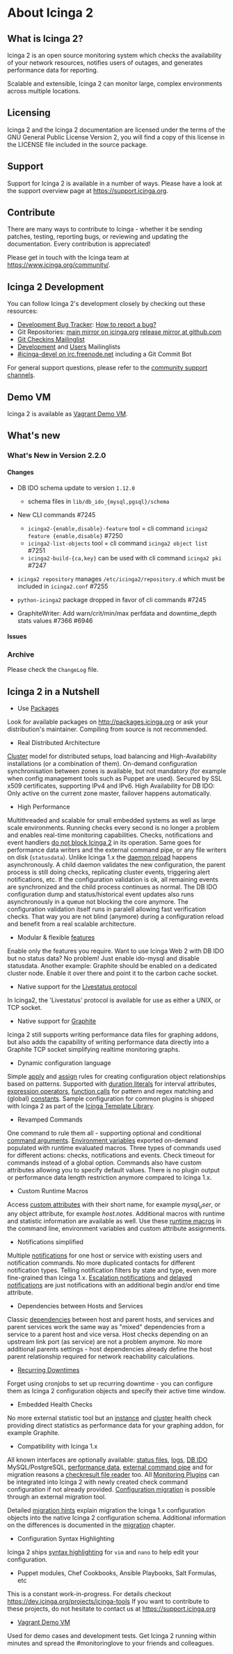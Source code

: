 # <a id="about-icinga2"></a> About Icinga 2

## <a id="what-is-icinga2"></a> What is Icinga 2?

Icinga 2 is an open source monitoring system which checks the availability of your
network resources, notifies users of outages, and generates performance data for reporting.

Scalable and extensible, Icinga 2 can monitor large, complex environments across
multiple locations.

## <a id="licensing"></a> Licensing

Icinga 2 and the Icinga 2 documentation are licensed under the terms of the GNU
General Public License Version 2, you will find a copy of this license in the
LICENSE file included in the source package.

## <a id="support"></a> Support

Support for Icinga 2 is available in a number of ways. Please have a look at
the support overview page at https://support.icinga.org.

## <a id="contribute"></a> Contribute

There are many ways to contribute to Icinga - whether it be sending patches, testing,
reporting bugs, or reviewing and updating the documentation. Every contribution
is appreciated!

Please get in touch with the Icinga team at https://www.icinga.org/community/.

## <a id="development"></a> Icinga 2 Development

You can follow Icinga 2's development closely by checking
out these resources:

* [Development Bug Tracker](https://dev.icinga.org/projects/i2): [How to report a bug?](http://www.icinga.org/faq/how-to-report-a-bug/)
* Git Repositories: [main mirror on icinga.org](https://git.icinga.org/?p=icinga2.git;a=summary) [release mirror at github.com](https://github.com/Icinga/icinga2)
* [Git Checkins Mailinglist](https://lists.icinga.org/mailman/listinfo/icinga-checkins)
* [Development](https://lists.icinga.org/mailman/listinfo/icinga-devel) and [Users](https://lists.icinga.org/mailman/listinfo/icinga-users) Mailinglists
* [#icinga-devel on irc.freenode.net](http://webchat.freenode.net/?channels=icinga-devel) including a Git Commit Bot

For general support questions, please refer to the [community support channels](https://support.icinga.org).

## <a id="demo-vm"></a> Demo VM

Icinga 2 is available as [Vagrant Demo VM](#vagrant).

## <a id="whats-new"></a> What's new

### What's New in Version 2.2.0

#### Changes

* DB IDO schema update to version `1.12.0`
    * schema files in `lib/db_ido_{mysql,pgsql}/schema`
* New CLI commands #7245
    * `icinga2-{enable,disable}-feature` tool = cli command `icinga2 feature {enable,disable}` #7250
    * `icinga2-list-objects` tool = cli command `icinga2 object list` #7251
    * `icinga2-build-{ca,key}` can be used with cli command `icinga2 pki` #7247
* `icinga2 repository` manages `/etc/icinga2/repository.d` which must be included in `icinga2.conf` #7255

* `python-icinga2` package dropped in favor of cli commands #7245
* GraphiteWriter: Add warn/crit/min/max perfdata and downtime_depth stats values #7366 #6946

#### Issues



### Archive

Please check the `ChangeLog` file.

## <a id="icinga2-in-a-nutshell"></a> Icinga 2 in a Nutshell

* Use [Packages](#getting-started)

Look for available packages on http://packages.icinga.org or ask your distribution's maintainer.
Compiling from source is not recommended.

* Real Distributed Architecture

[Cluster](#distributed-monitoring-high-availability) model for distributed setups, load balancing
and High-Availability installations (or a combination of them). On-demand configuration
synchronisation between zones is available, but not mandatory (for example when config management
tools such as Puppet are used). Secured by SSL x509 certificates, supporting IPv4 and IPv6.
High Availability for DB IDO: Only active on the current zone master, failover happens automatically.

* High Performance

Multithreaded and scalable for small embedded systems as well as large scale environments.
Running checks every second is no longer a problem and enables real-time monitoring capabilities.
Checks, notifications and event handlers [do not block Icinga 2](#differences-1x-2-async-event-execution)
in its operation. Same goes for performance data writers and the external command pipe, or any
file writers on disk (`statusdata`).
Unlike Icinga 1.x the [daemon reload](#differences-1x-2-real-reload) happens asynchronously.
A child daemon validates the new configuration, the parent process is still doing checks, replicating cluster events, triggering alert notifications, etc. If the configuration validation is ok, all remaining events are synchronized and the child process continues as normal.
The DB IDO configuration dump and status/historical event updates also runs asynchronously in a queue not blocking the core anymore. The configuration validation itself runs in paralell allowing fast verification checks.
That way you are not blind (anymore) during a configuration reload and benefit from a real scalable architecture.


* Modular & flexible [features](#features)

Enable only the features you require. Want to use Icinga Web 2 with DB IDO but no status data?
No problem! Just enable ido-mysql and disable statusdata. Another example: Graphite should be enabled
on a dedicated cluster node. Enable it over there and point it to the carbon cache socket.

* Native support for the [Livestatus protocol](#setting-up-livestatus)

In Icinga2, the 'Livestatus' protocol is available for use as either a UNIX, or TCP socket.

* Native support for [Graphite](#graphite-carbon-cache-writer)

Icinga 2 still supports writing performance data files for graphing addons, but also adds the
capability of writing performance data directly into a Graphite TCP socket simplifying realtime
monitoring graphs.

* Dynamic configuration language

Simple [apply](#using-apply) and [assign](#group-assign) rules for creating configuration object
relationships based on patterns. Supported with [duration literals](#duration-literals) for interval
attributes, [expression operators](#expression-operators), [function calls](#function-calls) for
pattern and regex matching and (global) [constants](#constants).
Sample configuration for common plugins is shipped with Icinga 2 as part of the [Icinga Template Library](#itl).

* Revamped Commands

One command to rule them all - supporting optional and conditional [command arguments](#command-arguments).
[Environment variables](#command-environment-variables) exported on-demand populated with
runtime evaluated macros.
Three types of commands used for different actions: checks, notifications and events.
Check timeout for commands instead of a global option. Commands also have custom attributes allowing
you to specify default values.
There is no plugin output or performance data length restriction anymore compared to Icinga 1.x.

* Custom Runtime Macros

Access [custom attributes](#custom-attributes) with their short name, for example $mysql_user$,
or any object attribute, for example $host.notes$. Additional macros with runtime and statistic
information are available as well. Use these [runtime macros](#runtime-custom-attributes) in
the command line, environment variables and custom attribute assignments.

* Notifications simplified

Multiple [notifications](#notifications) for one host or service with existing users
and notification commands. No more duplicated contacts for different notification types.
Telling notification filters by state and type, even more fine-grained than Icinga 1.x.
[Escalation notifications](#notification-escalations) and [delayed notifications](#first-notification-delay)
are just notifications with an additional begin and/or end time attribute.

* Dependencies between Hosts and Services

Classic [dependencies](#dependencies) between host and parent hosts, and services and parent services work the
same way as "mixed" dependencies from a service to a parent host and vice versa. Host checks
depending on an upstream link port (as service) are not a problem anymore.
No more additional parents settings - host dependencies already define the host parent relationship
required for network reachability calculations.

* [Recurring Downtimes](#recurring-downtimes)

Forget using cronjobs to set up recurring downtime - you can configure them as Icinga 2 configuration
objects and specify their active time window.

* Embedded Health Checks

No more external statistic tool but an [instance](#itl-icinga) and [cluster](#itl-cluster) health
check providing direct statistics as performance data for your graphing addon, for example Graphite.

* Compatibility with Icinga 1.x

All known interfaces are optionally available: [status files](#status-data), [logs](#compat-logging),
[DB IDO](#configuring-ido) MySQL/PostgreSQL, [performance data](#performance-data),
[external command pipe](#external-commands) and for migration reasons a
[checkresult file reader](#check-result-files) too.
All [Monitoring Plugins](#setting-up-check-plugins) can be integrated into Icinga 2 with
newly created check command configuration if not already provided.
[Configuration migration](#configuration-migration) is possible through an external migration tool.

Detailed [migration hints](#manual-config-migration-hints) explain migration the Icinga 1.x
configuration objects into the native Icinga 2 configuration schema.
Additional information on the differences is documented in the [migration](#differences-1x-2) chapter.

* Configuration Syntax Highlighting

Icinga 2 ships [syntax highlighting](#configuration-syntax-highlighting) for `vim` and `nano` to help
edit your configuration.

* Puppet modules, Chef Cookbooks, Ansible Playbooks, Salt Formulas, etc

This is a constant work-in-progress. For details checkout https://dev.icinga.org/projects/icinga-tools
If you want to contribute to these projects, do not hesitate to contact us at https://support.icinga.org

* [Vagrant Demo VM](#vagrant)

Used for demo cases and development tests. Get Icinga 2 running within minutes and spread the #monitoringlove
to your friends and colleagues.
